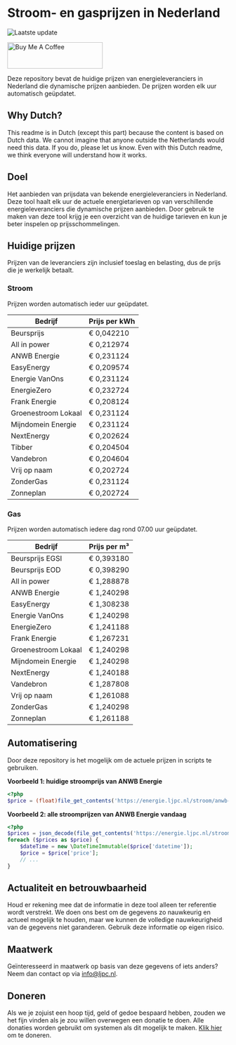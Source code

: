 # Stroom- en gasprijzen in Nederland

![Laatste update](https://img.shields.io/badge/laatste%20update-2024--10--05%2012%3A00%20CET-brightgreen)

<a href="https://www.buymeacoffee.com/Lars-" target="_blank"><img src="https://cdn.buymeacoffee.com/buttons/v2/default-orange.png" alt="Buy Me A Coffee" height="60" style="height: 60px !important;width: 217px !important;" ></a>

Deze repository bevat de huidige prijzen van energieleveranciers in Nederland die dynamische prijzen aanbieden. De prijzen worden elk uur automatisch geüpdatet.

## Why Dutch?

This readme is in Dutch (except this part) because the content is based on Dutch data. We cannot imagine that anyone outside the Netherlands would need this data. If you do, please let us know. Even with this Dutch readme, we think
everyone will understand how it works.

## Doel

Het aanbieden van prijsdata van bekende energieleveranciers in Nederland. Deze tool haalt elk uur de actuele energietarieven op van verschillende energieleveranciers die dynamische prijzen aanbieden. Door gebruik te maken van deze tool
krijg je een overzicht van de huidige tarieven en kun je beter inspelen op prijsschommelingen.

## Huidige prijzen

Prijzen van de leveranciers zijn inclusief toeslag en belasting, dus de prijs die je werkelijk betaalt.

### Stroom

Prijzen worden automatisch ieder uur geüpdatet.

 Bedrijf | Prijs per kWh 
---------|---------------
Beursprijs | € 0,042210
All in power | € 0,212974
ANWB Energie | € 0,231124
EasyEnergy | € 0,209574
Energie VanOns | € 0,231124
EnergieZero | € 0,232724
Frank Energie | € 0,208124
Groenestroom Lokaal | € 0,231124
Mijndomein Energie | € 0,231124
NextEnergy | € 0,202624
Tibber | € 0,204504
Vandebron | € 0,204604
Vrij op naam | € 0,202724
ZonderGas | € 0,231124
Zonneplan | € 0,202724


### Gas

Prijzen worden automatisch iedere dag rond 07.00 uur geüpdatet.

 Bedrijf | Prijs per m³ 
---------|--------------
Beursprijs EGSI | € 0,393180
Beursprijs EOD | € 0,398290
All in power | € 1,288878
ANWB Energie | € 1,240298
EasyEnergy | € 1,308238
Energie VanOns | € 1,240298
EnergieZero | € 1,241188
Frank Energie | € 1,267231
Groenestroom Lokaal | € 1,240298
Mijndomein Energie | € 1,240298
NextEnergy | € 1,240188
Vandebron | € 1,287808
Vrij op naam | € 1,261088
ZonderGas | € 1,240298
Zonneplan | € 1,261188


## Automatisering

Door deze repository is het mogelijk om de actuele prijzen in scripts te gebruiken.

**Voorbeeld 1: huidige stroomprijs van ANWB Energie**

```php
<?php
$price = (float)file_get_contents('https://energie.ljpc.nl/stroom/anwb-energie-nu.txt');

```

**Voorbeeld 2: alle stroomprijzen van ANWB Energie vandaag**

```php
<?php
$prices = json_decode(file_get_contents('https://energie.ljpc.nl/stroom/all-in-power-vandaag.json'),true);
foreach ($prices as $price) {
    $dateTime = new \DateTimeImmutable($price['datetime']);
    $price = $price['price'];
    // ...
}
```

## Actualiteit en betrouwbaarheid

Houd er rekening mee dat de informatie in deze tool alleen ter referentie wordt verstrekt. We doen ons best om de gegevens zo nauwkeurig en actueel mogelijk te houden, maar we kunnen de volledige nauwkeurigheid van de gegevens niet
garanderen. Gebruik deze informatie op eigen risico.

## Maatwerk

Geïnteresseerd in maatwerk op basis van deze gegevens of iets anders? Neem dan contact op
via [info@ljpc.nl](mailto:info@ljpc.nl?subject=Energie%20prijzen).

## Doneren

Als we je zojuist een hoop tijd, geld of gedoe bespaard hebben, zouden we het fijn vinden als je zou willen overwegen een
donatie te doen. Alle donaties worden gebruikt om systemen als dit mogelijk te
maken. [Klik hier](https://www.buymeacoffee.com/Lars-) om te doneren.
